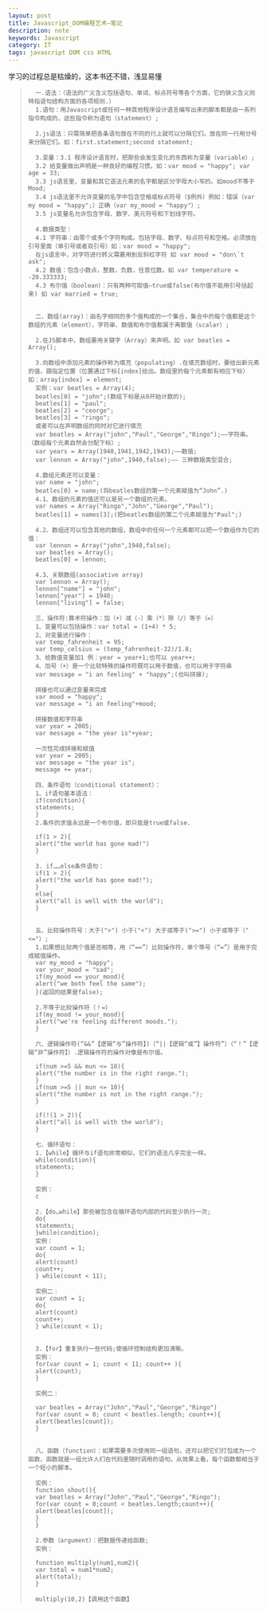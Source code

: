 ```yaml
---
layout: post
title: Javascript_DOM编程艺术—笔记
description: note
keywords: Javascript
category: IT
tags: javascript DOM css HTML
---
```




学习的过程总是枯燥的，这本书还不错，浅显易懂

>		一.语法：（语法的广义含义包括语句、单词、标点符号等各个方面，它的狭义含义则特指语句结构方面的各项规则.）
>		1.语句：用Javascript或任何一种其他程序设计语言编写出来的脚本都是由一系列指令构成的，这些指令称为语句（statement）;
>
>		2.js语法：只需简单把各条语句放在不同的行上就可以分隔它们。放在同一行用分号来分隔它们。如：first.statement;second statement;
>
>		3.变量：3.1 程序设计语言时，把那些会发生变化的东西称为变量（variable）;  
>		3.2 给变量做出声明是一种良好的编程习惯。如：var mood = "happy"; var age = 33;
>		3.3 js语言里，变量和其它语法元素的名字都是区分字母大小写的。如mood不等于Mood;
>		3.4 js语法里不允许变量的名字中包含空格或标点符号（$例外）例如：错误（var my mood = "happy";）正确（var my_mood = "happy"）;
>		3.5 js变量名允许包含字母、数字、美元符号和下划线字符。
>
>		4.数据类型：
>		4.1 字符串：由零个或多个字符构成。包括字母、数字、标点符号和空格。必须放在引号里面（单引号或者双引号）如：var mood = "happy";
>		在js语言中，对字符进行转义需要用到反斜杠字符 如 var mood = "don\`t ask";
>		4.2 数值：包含小数点，整数，负数，任意位数。如 var temperature = -20.333333;
>		4.3 布尔值（boolean）：只有两种可取值—true或false(布尔值不能用引号括起来) 如 var married = true;
>
>
>		二、数组(array)：由名字相同的多个值构成的一个集合，集合中的每个值都是这个数组的元素（element），字符串、数值和布尔值都属于离散值（scalar）;
>
>		2.在JS脚本中，数组要用关键字（Array）来声明。如 var beatles = Array();
>
>		3.向数组中添加元素的操作称为填充（populating）.在填充数组时，要给出新元素的值，跟指定位置（位置通过下标[index]给出。数组里的每个元素都有相应下标）如：array[index] = element;
>		实例：var beatles = Array(4);
>		beatles[0] = "john";(数组下标是从0开始计数的);
>		beatles[1] = "paul";
>		beatles[2] = "ceorge";
>		beatles[3] = "ringo";
>		或者可以在声明数组的同时对它进行填充
>		var beatles = Array("john","Paul","George","Ringo");——字符串。（数组每个元素自然会分配下标）;
>		var years = Array(1940,1941,1942,1943);——数值;
>		var lennon = Array("john",1940,false);—— 三种数据类型混合;
>
>		4.数组元素还可以变量：
>		var name = "john";
>		beatles[0] = name;(将beatles数组的第一个元素赋值为“John”.)
>		4.1、数组的元素的值还可以是另一个数组的元素。
>		var names = Array("Ringo","John","George","Paul");
>		beatles[1] = names[3];(把beatles数组的第二个元素赋值为"Paul";)
>
>		4.2、数组还可以包含其他的数组，数组中的任何一个元素都可以把一个数组作为它的值：
>		var lennon = Array("john",1940,false);
>		var beatles = Array();
>		beatles[0] = lennon;
>
>		4.3、关联数组(associative array)
>		var lennon = Array();
>		lennon["name"] = "john";
>		lennon["year"] = 1940;
>		lennon["living"] = false;
>
>		三、操作符:算术符操作：加（+）减（-）乘（*）除（/）等于（=）
>		1、变量可以包括操作：var total = (1+4) * 5;
>		2、对变量进行操作：
>		var temp_fahrenheit = 95;
>		var temp_celsius = (temp_fahrenheit-32)/1.8;
>		3、给数值变量加1 例：year = year+1;也可以 year++;
>		4、加号（+）是一个比较特殊的操作符既可以用于数值，也可以用于字符串
>		var message = "i an feeling" + "happy";(也叫拼接);
>
>		拼接也可以通过变量来完成
>		var mood = "happy";
>		var message = "i an feeling"+mood;
>
>		拼接数值和字符串
>		var year = 2005;
>		var message = "the year is"+year;
>
>		一次性完成拼接和赋值
>		var year = 2005;
>		var message = "the year is";
>		message += year;
>
>		四、条件语句（conditional statement）：
>		1、if语句基本语法：
>		if(condition){
>		statements;
>		}
>		2.条件的求值永远是一个布尔值，即只能是true或false.
>
>		if(1 > 2){
>		alert("the world has gone mad!")
>		}
>
>		3. if……else条件语句：
>		if(1 > 2){
>		alert("the world has gone mad!");
>		}
>		else{
>		alert("all is well with the world");
>		}
>
>
>		五、比较操作符号：大于(">") 小于("<") 大于或等于(">=") 小于或等于（"<="）;
>		1.如果想比较两个值是否相等，用（“==”）比较操作符，单个等号（“=”）是用于完成赋值操作。
>		var my_mood = "happy";
>		var your_mood = "sad";
>		if(my_mood == your_mood){
>		alert("we both feel the same");
>		}(返回的结果是false);
>
>		2.不等于比较操作符（！=）
>		if(my_mood != your_mood){
>		alert("we're feeling different moods.");
>		} 
>
>		六、逻辑操作符(“&&”【逻辑“与”操作符】)（“||【逻辑“或”】操作符”）（“！”【逻辑“非”操作符】）.逻辑操作符的操作对像是布尔值。
>
>		if(num >=5 && mun <= 10){
>		alert("the number is in the right range.");
>		}
>		if(num >=5 || mun <= 10){
>		alert("the number is not in the right range.");
>		}
>
>		if(!(1 > 2)){
>		alert("all is well with the world");
>		}
>
>		七、循环语句：
>		1.【while】循环与if语句非常相似，它们的语法几乎完全一样。
>		while(condition){
>		statements;
>		}
>
>		实例：
>		c
>
>		2.【do…while】那些被包含在循环语句内部的代码至少执行一次;
>		do{
>		statements;
>		}while(condition);
>		实例：
>		var count = 1;
>		do{
>		alert(count)
>		count++;
>		} while(count < 11);
>
>		实例二：
>		var count = 1;
>		do{
>		alert(count)
>		count++;
>		} while(count < 1);
>
>
>		3.【for】重复执行一些代码;使循环控制结构更加清晰。
>		实例：
>		for(var count = 1; count < 11; count++ ){
>		alert(count);
>		}
>
>		实例二：
>
>		var beatles = Array("John","Paul","George","Ringo")
>		for(var count = 0; count < beatles.length; count++){
>		alert(beatles[count]);
>		}
>
>
>		八、函数（function）：如果需要多次使用同一组语句，还可以把它们打包成为一个函数，函数就是一组允许人们在代码里随时调用的语句。从效果上看，每个函数都相当于一个短小的脚本。
>
>		实例：
>		function shout(){
>		var beatles = Array("John","Paul","George","Ringo");
>		for(var count = 0;count < beatles.length;count++){
>		alert(beatles[count]);
>		}
>		}
>
>		2.参数（argument）：把数据传递给函数;
>		实例：
>
>		function multiply(num1,num2){
>		var total = num1*num2;
>		alert(total);
>		}
>
>		multiply(10,2)【调用这个函数】